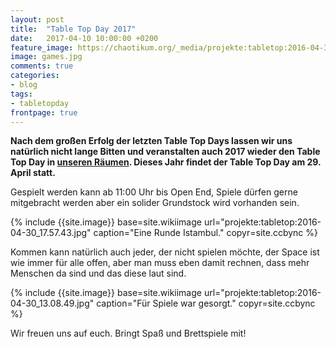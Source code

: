 ```yaml
---
layout: post
title:  "Table Top Day 2017"
date:   2017-04-10 10:00:00 +0200
feature_image: https://chaotikum.org/_media/projekte:tabletop:2016-04-30_13.08.49.jpg
image: games.jpg
comments: true
categories:
- blog
tags:
- tabletopday
frontpage: true
---
```

**Nach dem großen Erfolg der letzten Table Top Days lassen wir uns natürlich nicht lange Bitten und veranstalten auch 2017 wieder den Table Top Day in [unseren Räumen](http://chaotikum.org/hackerspace:nbsp). Dieses Jahr findet der Table Top Day am 29. April statt.**
<!--more-->

Gespielt werden kann ab 11:00 Uhr bis Open End, Spiele dürfen gerne mitgebracht werden aber ein solider Grundstock wird vorhanden sein.

{% include {{site.image}} base=site.wikiimage url="projekte:tabletop:2016-04-30_17.57.43.jpg" caption="Eine Runde Istambul." copyr=site.ccbync %}

Kommen kann natürlich auch jeder, der nicht spielen möchte, der Space ist wie immer für alle offen, aber man muss eben damit rechnen, dass mehr Menschen da sind und das diese laut sind.

{% include {{site.image}} base=site.wikiimage url="projekte:tabletop:2016-04-30_13.08.49.jpg" caption="Für Spiele war gesorgt." copyr=site.ccbync %}

Wir freuen uns auf euch. Bringt Spaß und Brettspiele mit!
